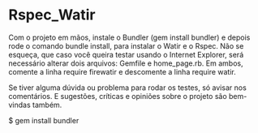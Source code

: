 # Rspec_Watir

Com o projeto em mãos, instale o Bundler (gem install bundler) e depois rode o comando bundle install, para instalar o Watir e o Rspec. Não se esqueça, que caso você queira testar usando o Internet Explorer, será necessário alterar dois arquivos: Gemfile e home_page.rb. Em ambos, comente a linha require firewatir e descomente a linha require watir.

Se tiver alguma dúvida ou problema para rodar os testes, só avisar nos comentários. E sugestões, críticas e opiniões sobre o projeto são bem-vindas também.

$ gem install bundler
